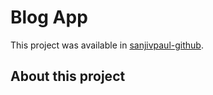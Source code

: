 # Blog App

This project was available in [sanjivpaul-github](https://github.com/sanjivpaul).

## About this project
